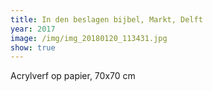 ```yaml
---
title: In den beslagen bijbel, Markt, Delft
year: 2017
image: /img/img_20180120_113431.jpg
show: true
---
```

Acrylverf op papier, 70x70 cm